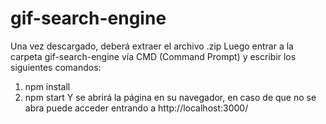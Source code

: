 # gif-search-engine
Una vez descargado, deberá extraer el archivo .zip
Luego entrar a la carpeta gif-search-engine vía CMD (Command Prompt) y escribir los siguientes comandos:
1. npm install
2. npm start
Y se abrirá la página en su navegador, en caso de que no se abra puede acceder entrando a http://localhost:3000/
